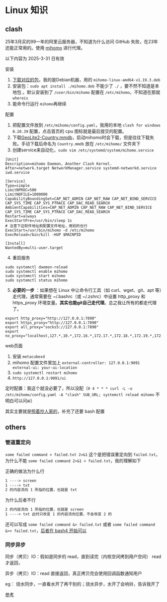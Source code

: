 # Linux 知识
## clash
25年3月买的99一年的阿里云服务器，不知道为什么访问 GitHub 失败，在23年还能正常用的。使用 [mihomo](https://github.com/MetaCubeX/mihomo) 进行代理。

以下内容为 2025-3-31 日有效

安装

1. [下载对应的包](https://github.com/MetaCubeX/mihomo)，我的是Debian机器，用的 `mihomo-linux-amd64-v1.19.3.deb`
2. 安装包：`sudo apt install ./mihomo.deb` 不能少了 `./` ，要不然不知道是本地包
。默认安装到了 `/user/bin/mihomo` 配置在 `/etc/mihomo`，不知道在那就 `whereis`
3. 能命令行运行 `mihomo`再继续

配置

1. 把配置文件放到 `/etc/mihomo/config.yaml`，我用的本地 `clash for windows 0.20.39` 配置，点击首页的 cpu 图标就是最后提交的配置。
2. 下载[GeoLite2-Country.mmdb](https://github.com/Loyalsoldier/geoip)，启动mihomo时会下载，但是往往下载失败。手动下载后命名为 `Country.mmdb` 放在 `/etc/mihomo/` 文件夹下
3. 创建service来自动化，`sudo vim /etc/systemd/system/mihomo.service`

```
[Unit]
Description=mihomo Daemon, Another Clash Kernel.
After=network.target NetworkManager.service systemd-networkd.service iwd.service

[Service]
Type=simple
LimitNPROC=500
LimitNOFILE=1000000
CapabilityBoundingSet=CAP_NET_ADMIN CAP_NET_RAW CAP_NET_BIND_SERVICE CAP_SYS_TIME CAP_SYS_PTRACE CAP_DAC_READ_SEARCH
AmbientCapabilities=CAP_NET_ADMIN CAP_NET_RAW CAP_NET_BIND_SERVICE CAP_SYS_TIME CAP_SYS_PTRACE CAP_DAC_READ_SEARCH
Restart=always
ExecStartPre=/usr/bin/sleep 1s
# 注意下边软件地址和配置文件地址，用别的也行
ExecStart=/usr/bin/mihomo -d /etc/mihomo
ExecReload=/bin/kill -HUP $MAINPID

[Install]
WantedBy=multi-user.target
```

4. 重启服务

```
sudo systemctl daemon-reload
sudo systemctl enable mihomo
sudo systemctl start mihomo
sudo systemctl status mihomo
```

5. **必要的一步** ：如果想在 Linux 中让​命令行工具（如 curl、wget、git、apt 等）走代理，通常需要在 ~/.bashrc（或 ~/.zshrc）中设置 http_proxy 和 https_proxy 环境变量。**其实也能git自己走代理**。总之我让所有的都走代理了。

```
export http_proxy="http://127.0.0.1:7890"
export https_proxy="http://127.0.0.1:7890"
export all_proxy="socks5://127.0.0.1:7890"
export no_proxy="localhost,127.*,10.*,172.16.*,172.17.*,172.18.*,172.19.*,172.20.*,172.21.*,172.22.*,172.23.*,172.24.*,172.25.*,172.26.*,172.27.*,172.28.*,172.29.*,172.30.*,172.31.*,192.168.*"
```


web页面

1. 安装 `metacubexd`
2. mihomo 配置文件里加上 `external-controller: 127.0.0.1:9091 external-ui: your-ui-location`
3. `sudo systemctl restart mihomo`
4. `http://127.0.0.1:9091/ui`

定时配置：我这个就没必要了，所以没配（`0 4 * * * curl -L -o /etc/mihomo/config.yaml -A "clash" SUB_URL; systemctl reload mihomo` 不明白可以问ai）

其实主要就是[照着抄人家的](https://nanodesu.net/archives/47/)，补充了还要 bash 配置

## others
### 管道重定向
`some failed command > failed.txt 2>&1` 这个是把错误重定向到 `failed.txt`，为什么不能 `some failed command 2>&1 > failed.txt`，我的理解如下

正确的做法为什么行

```txt
1 ----> screen
1 ----> txt
2 的内容流向 1 所指的位置，也就是 txt
```

为什么后者不行

```txt
2 的内容流向 1 所指的位置，也就是 screen
1 ----> txt 此时只改变 1 的内容流向位置，不会改变 2 的
```

还可以写成 `some failed command &> failed.txt` 或者 `some failed command &>> failed.txt`，[后者在 bash4 开始可以](https://stackoverflow.com/a/876267/24175021)

### 同步异步
同步（拷贝）IO：假如是同步的 read，直到读完（内核空间拷到用户空间） read 才返回，

异步（拷贝）IO：read 直接返回，真正拷贝完会使用回调函数通知用户

eg： 烧水同步，一直看水开了再干别的；烧水异步，水开了会响铃，告诉我开了

[参考](https://www.cyhone.com/articles/reunderstanding-of-non-blocking-io/)
